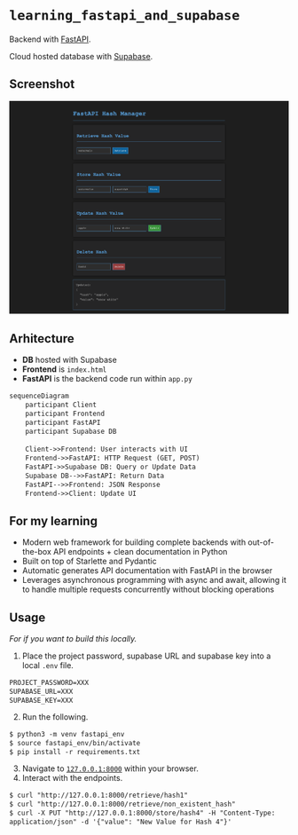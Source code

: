 # `learning_fastapi_and_supabase`

Backend with [FastAPI](https://fastapi.tiangolo.com/).

Cloud hosted database with [Supabase](https://supabase.com/).

## Screenshot

![](front.png)

## Arhitecture

* **DB** hosted with Supabase
* **Frontend** is `index.html`
* **FastAPI** is the backend code run within `app.py`

```mermaid
sequenceDiagram
    participant Client
    participant Frontend
    participant FastAPI
    participant Supabase DB

    Client->>Frontend: User interacts with UI
    Frontend->>FastAPI: HTTP Request (GET, POST)
    FastAPI->>Supabase DB: Query or Update Data
    Supabase DB-->>FastAPI: Return Data
    FastAPI-->>Frontend: JSON Response
    Frontend->>Client: Update UI
```

## For my learning

* Modern web framework for building complete backends with out-of-the-box API endpoints + clean documentation in Python
* Built on top of Starlette and Pydantic
* Automatic generates API documentation with FastAPI in the browser
* Leverages asynchronous programming with async and await, allowing it to handle multiple requests concurrently without blocking operations

## Usage

*For if you want to build this locally.*

1. Place the project password, supabase URL and supabase key into a local `.env` file.

```env
PROJECT_PASSWORD=XXX
SUPABASE_URL=XXX
SUPABASE_KEY=XXX
```

2. Run the following.

```console
$ python3 -m venv fastapi_env
$ source fastapi_env/bin/activate
$ pip install -r requirements.txt
```

3. Navigate to [`127.0.0.1:8000`](http://127.0.0.1:8000/docs) within your browser.
4. Interact with the endpoints.

```console
$ curl "http://127.0.0.1:8000/retrieve/hash1"
$ curl "http://127.0.0.1:8000/retrieve/non_existent_hash"
$ curl -X PUT "http://127.0.0.1:8000/store/hash4" -H "Content-Type: application/json" -d '{"value": "New Value for Hash 4"}'
```